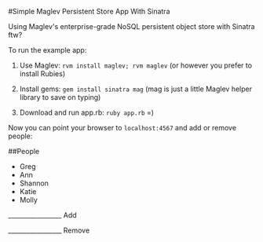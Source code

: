 #Simple Maglev Persistent Store App With Sinatra

Using Maglev's enterprise-grade NoSQL persistent object store with Sinatra ftw?

To run the example app:

1) Use Maglev: `rvm install maglev; rvm maglev` (or however you prefer to install Rubies)

2) Install gems: `gem install sinatra mag` (mag is just a little Maglev helper library to save on typing)

3) Download and run app.rb: `ruby app.rb` =)

Now you can point your browser to `localhost:4567` and add or remove people:

##People

* Greg
* Ann
* Shannon
* Katie
* Molly

_________________ Add

_________________ Remove